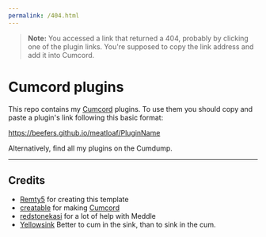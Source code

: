 ```yaml
---
permalink: /404.html
---
```

> **Note:** You accessed a link that returned a 404, probably by clicking one of the plugin links. You're supposed to copy the link address and add it into Cumcord.

# Cumcord plugins

This repo contains my [Cumcord](https://github.com/Cumcord/Cumcord/) plugins. To use them you should copy and paste a plugin's link following this basic format:

https://beefers.github.io/meatloaf/PluginName
  
Alternatively, find all my plugins on the Cumdump.

---

## Credits

- [Remty5](https://github.com/Remty5) for creating this template
- [creatable](https://github.com/Cr3atable) for making [Cumcord](https://github.com/Cumcord/Cumcord/)
- [redstonekasi](https://github.com/redstonekasi) for a lot of help with Meddle
- [Yellowsink](https://github.com/yellowsink) Better to cum in the sink, than to sink in the cum.
